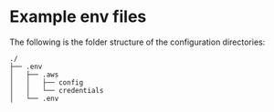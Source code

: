 # Example env files

The following is the folder structure of the configuration directories:

~~~
./
├── .env
│   ├── .aws
│   │   ├── config
│   │   └── credentials
│   └── .env
~~~
